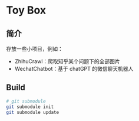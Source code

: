 # Toy Box

## 简介

存放一些小项目，例如：

* ZhihuCrawl：爬取知乎某个问题下的全部图片
* WechatChatbot：基于 chatGPT 的微信聊天机器人

## Build

```bash
# git submodule
git submodule init
git submodule update
```
